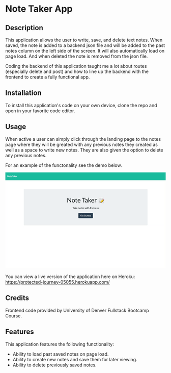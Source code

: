 # Note Taker App

## Description

This application allows the user to write, save, and delete text notes. When saved, the note is added to a backend json file and will be added to the past notes column on the left side of the screen. It will also automatically load on page load. And when deleted the note is removed from the json file. 

Coding the backend of this application taught me a lot about routes (especially delete and post) and how to line up the backend with the frontend to create a fully functional app. 


## Installation

To install this application's code on your own device, clone the repo and open in your favorite code editor. 


## Usage

When active a user can simply click through the landing page to the notes page where they will be greated with any previous notes they created as well as a space to write new notes. They are also given the option to delete any previous notes. 

For an example of the functonality see the demo below. 


   ![alt text](./assets/images/note-taker-demo.gif)

You can view a live version of the application here on Heroku: https://protected-journey-05055.herokuapp.com/


## Credits

Frontend code provided by University of Denver Fullstack Bootcamp Course.


## Features

This application features the following functionality: 
- Ability to load past saved notes on page load. 
- Ability to create new notes and save them for later viewing.
- Ability to delete previously saved notes. 

